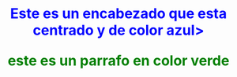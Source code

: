 <DOCTYPE html>
<html>

<head>
     <title>Mi pagina con estilo</title>
</head>
<body>
<h1 style="color:blue;text-align:center">Este es
un encabezado que esta centrado y de color azul>
<p style="color:green;text-align:center">este  es 
    un parrafo en color verde<p>

